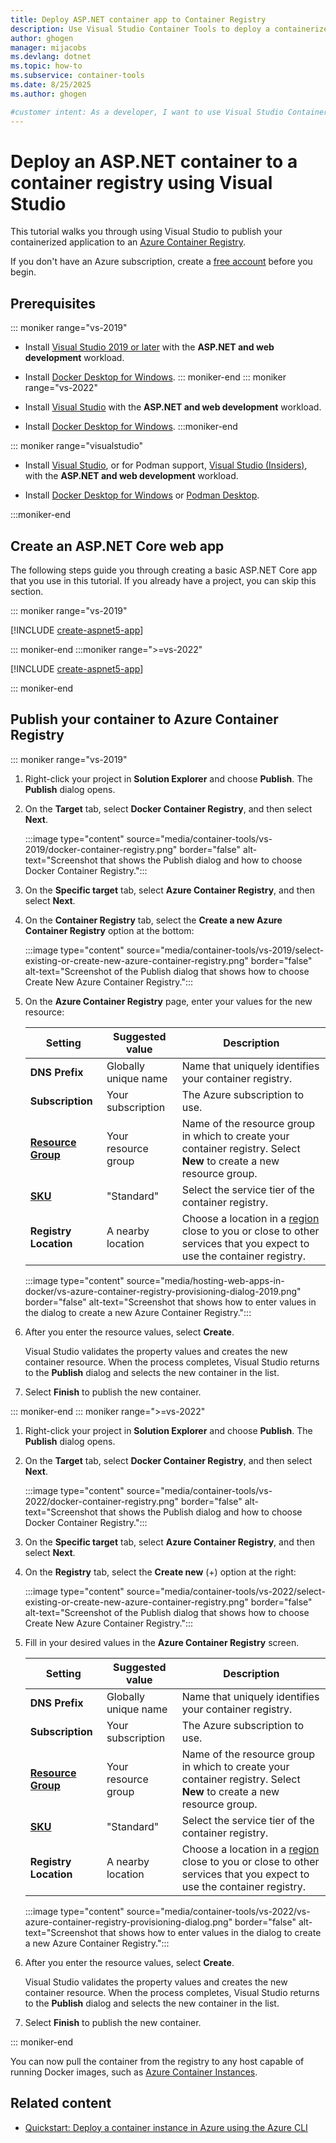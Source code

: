 ```yaml
---
title: Deploy ASP.NET container app to Container Registry
description: Use Visual Studio Container Tools to deploy a containerized ASP.NET or ASP.NET Core web app to Azure Container Registry.
author: ghogen
manager: mijacobs
ms.devlang: dotnet
ms.topic: how-to
ms.subservice: container-tools
ms.date: 8/25/2025
ms.author: ghogen

#customer intent: As a developer, I want to use Visual Studio Container Tools, so I can deploy a containerized ASP.NET or ASP.NET Core web app to Azure Container Registry.
---
```


# Deploy an ASP.NET container to a container registry using Visual Studio

This tutorial walks you through using Visual Studio to publish your containerized application to an [Azure Container Registry](https://azure.microsoft.com/products/container-registry).

If you don't have an Azure subscription, create a [free account](https://azure.microsoft.com/pricing/purchase-options/azure-account?icid=dotnet?utm_source=acr-publish-doc&utm_medium=docs&utm_campaign=docs) before you begin.

## Prerequisites

::: moniker range="vs-2019"

- Install [Visual Studio 2019 or later](https://visualstudio.microsoft.com/vs/older-downloads/) with the **ASP.NET and web development** workload.

- Install [Docker Desktop for Windows](https://docs.docker.com/desktop/windows/install/).
::: moniker-end
::: moniker range="vs-2022"

- Install [Visual Studio](https://visualstudio.microsoft.com/downloads/?cid=learn-onpage-download-cta) with the **ASP.NET and web development** workload.

- Install [Docker Desktop for Windows](https://docs.docker.com/desktop/windows/install/).
:::moniker-end

::: moniker range="visualstudio"

- Install [Visual Studio](https://visualstudio.microsoft.com/downloads/?cid=learn-onpage-download-cta), or for Podman support, [Visual Studio (Insiders)](https://visualstudio.microsoft.com/insiders?cid=learn-onpage-download-cta), with the **ASP.NET and web development** workload.

- Install [Docker Desktop for Windows](https://docs.docker.com/desktop/windows/install/) or [Podman Desktop](https://podman-desktop.io/downloads).

:::moniker-end

## Create an ASP.NET Core web app

The following steps guide you through creating a basic ASP.NET Core app that you use in this tutorial. If you already have a project, you can skip this section.

::: moniker range="vs-2019"

[!INCLUDE [create-aspnet5-app](../azure/includes/vs-2019/create-aspnet5-app-2019.md)]

::: moniker-end
:::moniker range=">=vs-2022"

[!INCLUDE [create-aspnet5-app](../azure/includes/vs-2022/create-aspnet5-app-2022.md)]

::: moniker-end

## Publish your container to Azure Container Registry

::: moniker range="vs-2019"

1. Right-click your project in **Solution Explorer** and choose **Publish**. The **Publish** dialog opens.

1. On the **Target** tab, select **Docker Container Registry**, and then select **Next**.

   :::image type="content" source="media/container-tools/vs-2019/docker-container-registry.png" border="false" alt-text="Screenshot that shows the Publish dialog and how to choose Docker Container Registry.":::

1. On the **Specific target** tab, select **Azure Container Registry**, and then select **Next**.

1. On the **Container Registry** tab, select the **Create a new Azure Container Registry** option at the bottom:

   :::image type="content" source="media/container-tools/vs-2019/select-existing-or-create-new-azure-container-registry.png" border="false" alt-text="Screenshot of the Publish dialog that shows how to choose Create New Azure Container Registry.":::

1. On the **Azure Container Registry** page, enter your values for the new resource:

   | Setting      | Suggested value  | Description                                |
   | ------------ |  ------- | -------------------------------------------------- |
   | **DNS Prefix** | Globally unique name | Name that uniquely identifies your container registry. |
   | **Subscription** | Your subscription | The Azure subscription to use. |
   | **[Resource Group](/azure/azure-resource-manager/management/overview)**| Your resource group | Name of the resource group in which to create your container registry. Select **New** to create a new resource group. |
   | **[SKU](/azure/container-registry/container-registry-skus)** | "Standard" | Select the service tier of the container registry. |
   | **Registry Location** | A nearby location | Choose a location in a [region](https://azure.microsoft.com/explore/global-infrastructure/geographies/) close to you or close to other services that you expect to use the container registry. |

   :::image type="content" source="media/hosting-web-apps-in-docker/vs-azure-container-registry-provisioning-dialog-2019.png" border="false" alt-text="Screenshot that shows how to enter values in the dialog to create a new Azure Container Registry.":::

1. After you enter the resource values, select **Create**.

   Visual Studio validates the property values and creates the new container resource.
   When the process completes, Visual Studio returns to the **Publish** dialog and selects the new container in the list.

1. Select **Finish** to publish the new container.

::: moniker-end
::: moniker range=">=vs-2022"

1. Right-click your project in **Solution Explorer** and choose **Publish**. The **Publish** dialog opens.

1. On the **Target** tab, select **Docker Container Registry**, and then select **Next**.

   :::image type="content" source="media/container-tools/vs-2022/docker-container-registry.png" border="false" alt-text="Screenshot that shows the Publish dialog and how to choose Docker Container Registry.":::

1. On the **Specific target** tab, select **Azure Container Registry**, and then select **Next**.

1. On the **Registry** tab, select the **Create new** (+) option at the right:

   :::image type="content" source="media/container-tools/vs-2022/select-existing-or-create-new-azure-container-registry.png" border="false" alt-text="Screenshot of the Publish dialog that shows how to choose Create New Azure Container Registry.":::

1. Fill in your desired values in the **Azure Container Registry** screen.

   | Setting      | Suggested value  | Description                                |
   | ------------ |  ------- | -------------------------------------------------- |
   | **DNS Prefix** | Globally unique name | Name that uniquely identifies your container registry. |
   | **Subscription** | Your subscription | The Azure subscription to use. |
   | **[Resource Group](/azure/azure-resource-manager/management/overview)**| Your resource group | Name of the resource group in which to create your container registry. Select **New** to create a new resource group. |
   | **[SKU](/azure/container-registry/container-registry-skus)** | "Standard" | Select the service tier of the container registry. |
   | **Registry Location** | A nearby location | Choose a location in a [region](https://azure.microsoft.com/explore/global-infrastructure/geographies/) close to you or close to other services that you expect to use the container registry. |

   :::image type="content" source="media/container-tools/vs-2022/vs-azure-container-registry-provisioning-dialog.png" border="false" alt-text="Screenshot that shows how to enter values in the dialog to create a new Azure Container Registry.":::

1. After you enter the resource values, select **Create**.

   Visual Studio validates the property values and creates the new container resource.
   When the process completes, Visual Studio returns to the **Publish** dialog and selects the new container in the list.

1. Select **Finish** to publish the new container.

::: moniker-end

You can now pull the container from the registry to any host capable of running Docker images, such as [Azure Container Instances](/azure/container-instances/container-instances-tutorial-deploy-app).

## Related content

- [Quickstart: Deploy a container instance in Azure using the Azure CLI](/azure/container-instances/container-instances-quickstart)
